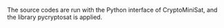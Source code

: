 The source codes are run with the Python interface of CryptoMiniSat, and the library pycryptosat is applied.
